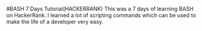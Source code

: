 #BASH 7 Days Tutorial(HACKERRANK)
This was a 7 days of learning BASH on HackerRank. I learned a lot of scripting commands which can be used to make the life of a developer very easy.
